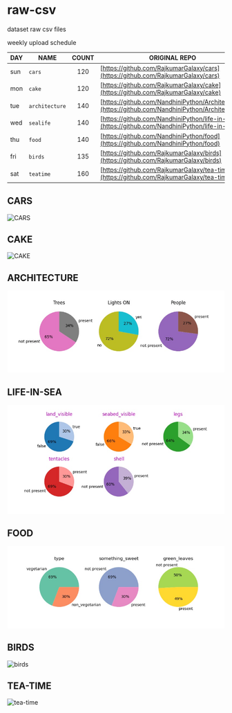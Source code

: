 # raw-csv

dataset raw csv files

weekly upload schedule

| DAY | NAME             | COUNT  | ORIGINAL REPO                                                                                       |
|-----|------------------| :----: |-----------------------------------------------------------------------------------------------------|
| sun | `cars`           | 120    | [https://github.com/RajkumarGalaxy/cars](https://github.com/RajkumarGalaxy/cars)                    |
| mon | `cake`           | 120    | [https://github.com/RajkumarGalaxy/cake](https://github.com/RajkumarGalaxy/cake)                    |
| tue | `architecture`   | 140    | [https://github.com/NandhiniPython/Architectures](https://github.com/NandhiniPython/Architectures)  |
| wed | `sealife`        | 140    | [https://github.com/NandhiniPython/life-in-sea](https://github.com/NandhiniPython/life-in-sea)      |
| thu | `food`           | 140    | [https://github.com/NandhiniPython/food](https://github.com/NandhiniPython/food)                    |
| fri | `birds`          | 135    | [https://github.com/RajkumarGalaxy/birds](https://github.com/RajkumarGalaxy/birds)                  |
| sat | `teatime`        | 160    | [https://github.com/RajkumarGalaxy/tea-time](https://github.com/RajkumarGalaxy/tea-time)            |

## CARS
![CARS](https://raw.githubusercontent.com/RajkumarGalaxy/cars/main/cars_labels.jpg)

## CAKE
![CAKE](https://raw.githubusercontent.com/RajkumarGalaxy/cake/main/cake_labels.jpg)

## ARCHITECTURE
![architecture](https://raw.githubusercontent.com/NandhiniPython/Architectures/main/architecture_labels.jpg)

## LIFE-IN-SEA
![sealife](https://raw.githubusercontent.com/NandhiniPython/life-in-sea/main/sealife_labels.jpg)

## FOOD
![food](https://raw.githubusercontent.com/NandhiniPython/food/main/food_labels.jpg)

## BIRDS
![birds](https://raw.githubusercontent.com/RajkumarGalaxy/birds/main/birds_labels.jpg)

## TEA-TIME
![tea-time](https://raw.githubusercontent.com/RajkumarGalaxy/tea-time/main/teatime_labels.jpg)
